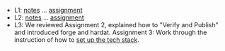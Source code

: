 
- L1: [notes](lecture01.md) ... [assignment](assignment01.md)
- L2: [notes](lecture02.md) ... [assignment](assignment02.md)
- L3: We reviewed Assignment 2, explained how to "Verify and Publish" and introduced forge and hardat. Assignment 3: Work through the instruction of how to [set up the tech stack](https://chapman0-my.sharepoint.com/:p:/g/personal/rkearns_chapman_edu/EVxxMbqeDEZMsdrC5yS8IqkBnwHoZw3HOPr2v74HANpyvg?e=OiaBSI).  

